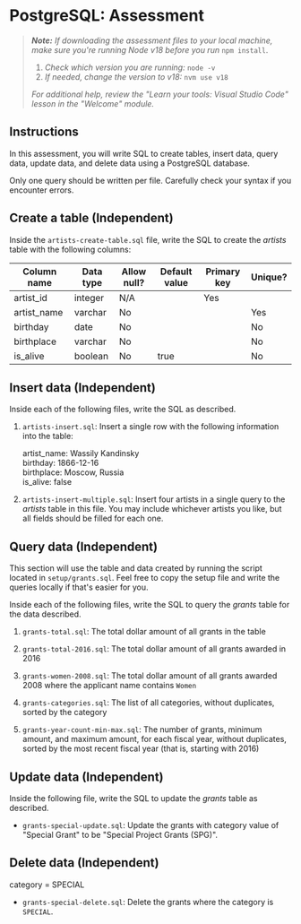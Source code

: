 # PostgreSQL: Assessment

> _**Note:** If downloading the assessment files to your local machine, make sure you're running Node v18 before you run_ `npm install`.
> 
> 1. _Check which version you are running:_ `node -v`
> 2. _If needed, change the version to v18:_ `nvm use v18`
> 
> _For additional help, review the "Learn your tools: Visual Studio Code" lesson in the "Welcome" module._

## Instructions

In this assessment, you will write SQL to create tables, insert data, query data, update data, and delete data using a PostgreSQL database.

Only one query should be written per file. Carefully check your syntax if you encounter errors.

## Create a table (Independent)

Inside the `artists-create-table.sql` file, write the SQL to create the _artists_ table with the following columns:

|Column name|Data type|Allow null?|Default value|Primary key|Unique?|
|---|---|---|---|---|---|
|artist_id|integer|N/A||Yes||
|artist_name|varchar|No|||Yes|
|birthday|date|No|||No|
|birthplace|varchar|No|||No|
|is_alive|boolean|No|true||No|

## Insert data (Independent)

Inside each of the following files, write the SQL as described.

1. `artists-insert.sql`: Insert a single row with the following information into the table:
    
    artist_name: Wassily Kandinsky  
    birthday: 1866-12-16  
    birthplace: Moscow, Russia  
    is_alive: false
    
2. `artists-insert-multiple.sql`: Insert four artists in a single query to the _artists_ table in this file. You may include whichever artists you like, but all fields should be filled for each one.
    

## Query data (Independent)

This section will use the table and data created by running the script located in `setup/grants.sql`. Feel free to copy the setup file and write the queries locally if that's easier for you.

Inside each of the following files, write the SQL to query the _grants_ table for the data described.

1. `grants-total.sql`: The total dollar amount of all grants in the table
    
2. `grants-total-2016.sql`: The total dollar amount of all grants awarded in 2016
    
3. `grants-women-2008.sql`: The total dollar amount of all grants awarded 2008 where the applicant name contains `Women`
    
4. `grants-categories.sql`: The list of all categories, without duplicates, sorted by the category
    
5. `grants-year-count-min-max.sql`: The number of grants, minimum amount, and maximum amount, for each fiscal year, without duplicates, sorted by the most recent fiscal year (that is, starting with 2016)
    

## Update data (Independent)

Inside the following file, write the SQL to update the _grants_ table as described.

- `grants-special-update.sql`: Update the grants with category value of "Special Grant" to be "Special Project Grants (SPG)".

## Delete data (Independent)

category = SPECIAL

- `grants-special-delete.sql`: Delete the grants where the category is `SPECIAL`.